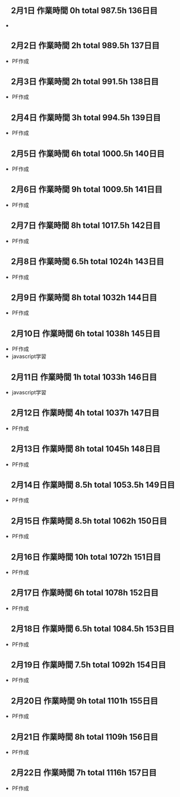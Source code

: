 ## 　2月1日 作業時間 0h total 987.5h 136日目
-
## 　2月2日 作業時間 2h total 989.5h 137日目
- PF作成
## 　2月3日 作業時間 2h total 991.5h 138日目
- PF作成
## 　2月4日 作業時間 3h total 994.5h 139日目
- PF作成
## 　2月5日 作業時間 6h total 1000.5h 140日目
- PF作成
## 　2月6日 作業時間 9h total 1009.5h 141日目
- PF作成
## 　2月7日 作業時間 8h total 1017.5h 142日目
- PF作成
## 　2月8日 作業時間 6.5h total 1024h 143日目
- PF作成
## 　2月9日 作業時間 8h total 1032h 144日目
- PF作成
## 　2月10日 作業時間 6h total 1038h 145日目
- PF作成
- javascript学習
## 　2月11日 作業時間 1h total 1033h 146日目
- javascript学習
## 　2月12日 作業時間 4h total 1037h 147日目
- PF作成
## 　2月13日 作業時間 8h total 1045h 148日目
- PF作成
## 　2月14日 作業時間 8.5h total 1053.5h 149日目
- PF作成
## 　2月15日 作業時間 8.5h total 1062h 150日目
- PF作成
## 　2月16日 作業時間 10h total 1072h 151日目
- PF作成
## 　2月17日 作業時間 6h total 1078h 152日目
- PF作成
## 　2月18日 作業時間 6.5h total 1084.5h 153日目
- PF作成
## 　2月19日 作業時間 7.5h total 1092h 154日目
- PF作成
## 　2月20日 作業時間 9h total 1101h 155日目
- PF作成
## 　2月21日 作業時間 8h total 1109h 156日目
- PF作成
## 　2月22日 作業時間 7h total 1116h 157日目
- PF作成
